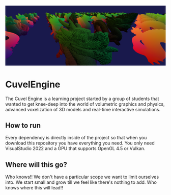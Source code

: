 ![image](https://github.com/CuvelEngine/CuvelEngine/blob/dev/wiki/banner2.png?raw=true)

# CuvelEngine
The Cuvel Engine is a learning project started by a group of students that wanted to get knee-deep into the world of volumetric graphics and physics, advanced voxelization of 3D models and real-time interactive simulations. 

## How to run
Every dependency is directly inside of the project so that when you download this repository you have everything you need. You only need VisualStudio 2022 and a GPU that supports OpenGL 4.5 or Vulkan.

## Where will this go?
Who knows!! We don't have a particular scope we want to limit ourselves into. We start small and grow till we feel like there's nothing to add. Who knows where this will lead!!
